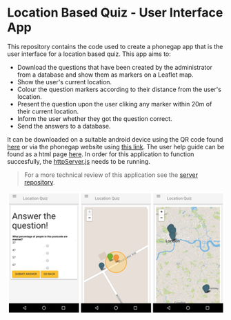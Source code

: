 # Location Based Quiz - User Interface App

This repository contains the code used to create a phonegap app that is the user interface for a location based quiz. This app aims to:

* Download the questions that have been created by the administrator from a database and show them as markers on a Leaflet map.
* Show the user's current location.
* Colour the question markers according to their distance from the user's location.
* Present the question upon the user cliking any marker within 20m of their current location.
* Inform the user whether they got the question correct.
* Send the answers to a database.

It can be downloaded on a suitable android device using the QR code found [here](https://github.com/nikscrits/server/blob/master/screenshots/QRcode.png) or via the phonegap website using [this link](https://build.phonegap.com/apps/3152351/builds). The user help guide can be found as a html page [here](https://rawgit.com/nikscrits/quiz/master/userguide/Quiz%20User%20Guide.html). In order for this application to function succesfully, the [httpServer.js](https://github.com/nikscrits/server) needs to be running.

> For a more technical review of this application see the [server repository](https://github.com/nikscrits/server).

<p align="center"><img src="https://github.com/nikscrits/server/blob/master/screenshots/mobapp.png" width="600"></p>